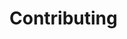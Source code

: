 # Contributing

<!--emdaer-p
  - '@emdaer/plugin-import'
  - path: .emdaer/CONTRIBUTING/code-of-conduct.md
-->
<!--emdaer-p
  - '@emdaer/plugin-import'
  - path: .emdaer/CONTRIBUTING/getting-setup.md
-->
<!--emdaer-p
  - '@emdaer/plugin-import'
  - path: .emdaer/CONTRIBUTING/testing-and-linting.md
-->
<!--emdaer-p
  - '@emdaer/plugin-import'
  - path: .emdaer/CONTRIBUTING/plugins-and-transforms.md
-->
<!--emdaer-p
  - '@emdaer/plugin-import'
  - path: .emdaer/CONTRIBUTING/feature-flags.md
-->
<!--emdaer-p
  - '@emdaer/plugin-import'
  - path: .emdaer/CONTRIBUTING/commits.md
-->
<!--emdaer-p
  - '@emdaer/plugin-import'
  - path: .emdaer/CONTRIBUTING/authors.md
-->
<!--emdaer-t
  - '@emdaer/transform-smartypants'
  - options: q
-->

